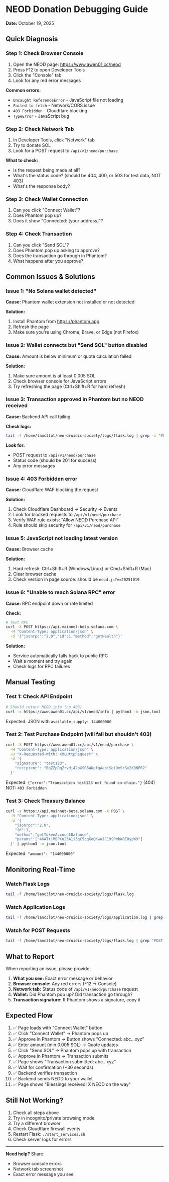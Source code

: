 # NEOD Donation Debugging Guide

**Date:** October 19, 2025

## Quick Diagnosis

### Step 1: Check Browser Console

1. Open the NEOD page: https://www.awen01.cc/neod
2. Press F12 to open Developer Tools
3. Click the "Console" tab
4. Look for any red error messages

**Common errors:**
- `Uncaught ReferenceError` - JavaScript file not loading
- `Failed to fetch` - Network/CORS issue
- `403 Forbidden` - Cloudflare blocking
- `TypeError` - JavaScript bug

### Step 2: Check Network Tab

1. In Developer Tools, click "Network" tab
2. Try to donate SOL
3. Look for a POST request to `/api/v1/neod/purchase`

**What to check:**
- Is the request being made at all?
- What's the status code? (should be 404, 400, or 503 for test data, NOT 403)
- What's the response body?

### Step 3: Check Wallet Connection

1. Can you click "Connect Wallet"?
2. Does Phantom pop up?
3. Does it show "Connected: [your address]"?

### Step 4: Check Transaction

1. Can you click "Send SOL"?
2. Does Phantom pop up asking to approve?
3. Does the transaction go through in Phantom?
4. What happens after you approve?

## Common Issues & Solutions

### Issue 1: "No Solana wallet detected"

**Cause:** Phantom wallet extension not installed or not detected

**Solution:**
1. Install Phantom from https://phantom.app
2. Refresh the page
3. Make sure you're using Chrome, Brave, or Edge (not Firefox)

### Issue 2: Wallet connects but "Send SOL" button disabled

**Cause:** Amount is below minimum or quote calculation failed

**Solution:**
1. Make sure amount is at least 0.005 SOL
2. Check browser console for JavaScript errors
3. Try refreshing the page (Ctrl+Shift+R for hard refresh)

### Issue 3: Transaction approved in Phantom but no NEOD received

**Cause:** Backend API call failing

**Check logs:**
```bash
tail -f /home/lanc3lot/neo-druidic-society/logs/flask.log | grep -i "POST.*purchase"
```

**Look for:**
- POST request to `/api/v1/neod/purchase`
- Status code (should be 201 for success)
- Any error messages

### Issue 4: 403 Forbidden error

**Cause:** Cloudflare WAF blocking the request

**Solution:**
1. Check Cloudflare Dashboard → Security → Events
2. Look for blocked requests to `/api/v1/neod/purchase`
3. Verify WAF rule exists: "Allow NEOD Purchase API"
4. Rule should skip security for `/api/v1/neod/purchase`

### Issue 5: JavaScript not loading latest version

**Cause:** Browser cache

**Solution:**
1. Hard refresh: Ctrl+Shift+R (Windows/Linux) or Cmd+Shift+R (Mac)
2. Clear browser cache
3. Check version in page source: should be `neod.js?v=20251019`

### Issue 6: "Unable to reach Solana RPC" error

**Cause:** RPC endpoint down or rate limited

**Check:**
```bash
# Test RPC
curl -X POST https://api.mainnet-beta.solana.com \
  -H "Content-Type: application/json" \
  -d '{"jsonrpc":"2.0","id":1,"method":"getHealth"}'
```

**Solution:**
- Service automatically falls back to public RPC
- Wait a moment and try again
- Check logs for RPC failures

## Manual Testing

### Test 1: Check API Endpoint

```bash
# Should return NEOD info (no 403)
curl -s https://www.awen01.cc/api/v1/neod/info | python3 -m json.tool
```

Expected: JSON with `available_supply: 144000000`

### Test 2: Test Purchase Endpoint (will fail but shouldn't 403)

```bash
curl -X POST https://www.awen01.cc/api/v1/neod/purchase \
  -H "Content-Type: application/json" \
  -H "X-Requested-With: XMLHttpRequest" \
  -d '{
    "signature": "test123",
    "recipient": "BqZZpDqZrvdj42pXSG6WKpfqAapiSet9mSrSx2XQNPR2"
  }'
```

Expected: `{"error":"Transaction test123 not found on-chain."}` (404)
NOT: `403 Forbidden`

### Test 3: Check Treasury Balance

```bash
curl -s https://api.mainnet-beta.solana.com -X POST \
  -H "Content-Type: application/json" \
  -d '{
    "jsonrpc":"2.0",
    "id":1,
    "method":"getTokenAccountBalance",
    "params":["46ATtjMBPXu23A1i3gC5cqXoQKwWiC19SPmbW8E8ypW9"]
  }' | python3 -m json.tool
```

Expected: `"amount": "144000000"`

## Monitoring Real-Time

### Watch Flask Logs

```bash
tail -f /home/lanc3lot/neo-druidic-society/logs/flask.log
```

### Watch Application Logs

```bash
tail -f /home/lanc3lot/neo-druidic-society/logs/application.log | grep -i neod
```

### Watch for POST Requests

```bash
tail -f /home/lanc3lot/neo-druidic-society/logs/flask.log | grep "POST.*neod"
```

## What to Report

When reporting an issue, please provide:

1. **What you see:** Exact error message or behavior
2. **Browser console:** Any red errors (F12 → Console)
3. **Network tab:** Status code of `/api/v1/neod/purchase` request
4. **Wallet:** Did Phantom pop up? Did transaction go through?
5. **Transaction signature:** If Phantom shows a signature, copy it

## Expected Flow

1. ✅ Page loads with "Connect Wallet" button
2. ✅ Click "Connect Wallet" → Phantom pops up
3. ✅ Approve in Phantom → Button shows "Connected: abc...xyz"
4. ✅ Enter amount (min 0.005 SOL) → Quote updates
5. ✅ Click "Send SOL" → Phantom pops up with transaction
6. ✅ Approve in Phantom → Transaction submits
7. ✅ Page shows "Transaction submitted: abc...xyz"
8. ✅ Wait for confirmation (~30 seconds)
9. ✅ Backend verifies transaction
10. ✅ Backend sends NEOD to your wallet
11. ✅ Page shows "Blessings received! X NEOD on the way"

## Still Not Working?

1. Check all steps above
2. Try in incognito/private browsing mode
3. Try a different browser
4. Check Cloudflare firewall events
5. Restart Flask: `./start_services.sh`
6. Check server logs for errors

---

**Need help?** Share:
- Browser console errors
- Network tab screenshot
- Exact error message you see
